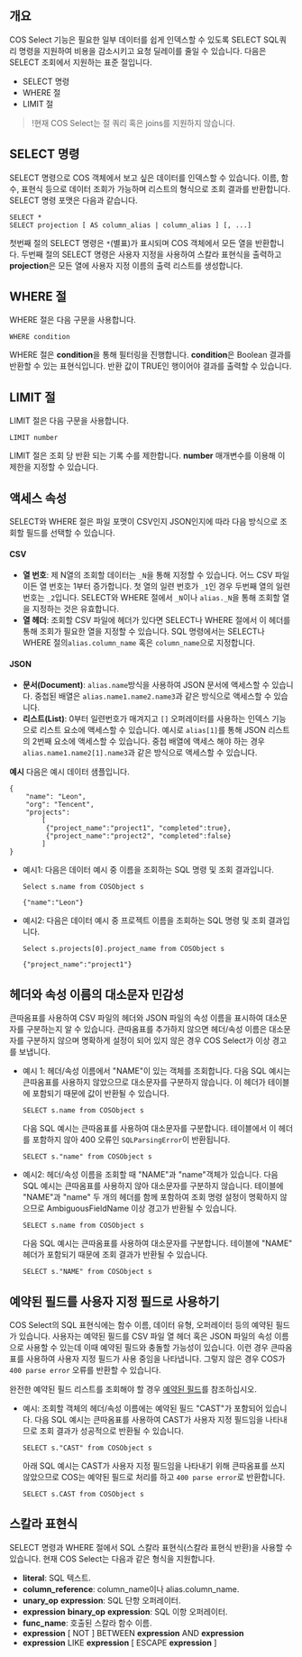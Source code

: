 ## 개요

COS Select 기능은 필요한 일부 데이터를 쉽게 인덱스할 수 있도록 SELECT SQL쿼리 명령을 지원하여 비용을 감소시키고 요청 딜레이를 줄일 수 있습니다. 다음은 SELECT 조회에서 지원하는 표준 절입니다.

- SELECT 명령
- WHERE 절
- LIMIT 절

> !현재 COS Select는 절 쿼리 혹은 joins를 지원하지 않습니다.

## SELECT 명령

SELECT 명령으로 COS 객체에서 보고 싶은 데이터를 인덱스할 수 있습니다. 이름, 함수, 표현식 등으로 데이터 조회가 가능하며 리스트의 형식으로 조회 결과를 반환합니다. SELECT 명령 포맷은 다음과 같습니다.

```shell
SELECT *
SELECT projection [ AS column_alias | column_alias ] [, ...]
```

첫번째 절의 SELECT 명령은 `*`(별표)가 표시되며 COS 객체에서 모든 열을 반환합니다. 두번째 절의 SELECT 명령은 사용자 지정을 사용하여 스칼라 표현식을 출력하고 **projection**은 모든 열에 사용자 지정 이름의 출력 리스트를 생성합니다.


## WHERE 절

WHERE 절은 다음 구문을 사용합니다.

```shell
WHERE condition
```

WHERE 절은 **condition**을 통해 필터링을 진행합니다. **condition**은 Boolean 결과를 반환할 수 있는 표현식입니다. 반환 값이 TRUE인 행이어야 결과를 출력할 수 있습니다.

## LIMIT 절

LIMIT 절은 다음 구문을 사용합니다.

```shell
LIMIT number
```

LIMIT 절은 조회 당 반환 되는 기록 수를 제한합니다. **number** 매개변수를 이용해 이 제한을 지정할 수 있습니다.

## 액세스 속성

SELECT와 WHERE 절은 파일 포맷이 CSV인지 JSON인지에 따라 다음 방식으로 조회할 필드를 선택할 수 있습니다.

#### CSV

- **열 번호**: 제 N열의 조회할 데이터는 `_N`을 통해 지정할 수 있습니다. 어느 CSV 파일이든 열 번호는 1부터 증가합니다. 첫 열의 일련 번호가 `_1`인 경우 두번째 열의 일련 번호는 `_2`입니다. SELECT와 WHERE 절에서 `_N`이나 `alias._N`을 통해 조회할 열을 지정하는 것은 유효합니다.
- **열 헤더**: 조회할 CSV 파일에 헤더가 있다면 SELECT나 WHERE 절에서 이 헤더를 통해 조회가 필요한 열을 지정할 수 있습니다. SQL 명령에서는 SELECT나 WHERE 절의`alias.column_name` 혹은 `column_name`으로 지정합니다.

#### JSON 

- **문서(Document)**: `alias.name`방식을 사용하여 JSON 문서에 액세스할 수 있습니다. 중첩된 배열은 `alias.name1.name2.name3`과 같은 방식으로 액세스할 수 있습니다.
- **리스트(List)**: 0부터 일련번호가 매겨지고 `[]` 오퍼레이터를 사용하는 인덱스 기능으로 리스트 요소에 액세스할 수 있습니다. 예시로 `alias[1]`를 통해 JSON 리스트의 2번째 요소에 액세스할 수 있습니다. 중첩 배열에 액세스 해야 하는 경우 `alias.name1.name2[1].name3`과 같은 방식으로 액세스할 수 있습니다.

**예시** 
다음은 예시 데이터 샘플입니다.

```shell
{
	"name": "Leon",
	"org": "Tencent",
	"projects":
		[
		 {"project_name":"project1", "completed":true},
		 {"project_name":"project2", "completed":false}
		]
}
```

- 예시1: 다음은 데이터 예시 중 이름을 조회하는 SQL 명령 및 조회 결과입니다.
  ```shell
  Select s.name from COSObject s
  ```
  ```shell
  {"name":"Leon"}
  ```
- 예시2: 다음은 데이터 예시 중 프로젝트 이름을 조회하는 SQL 명령 및 조회 결과입니다.
  ```shell
  Select s.projects[0].project_name from COSObject s
  ```
  ```shell
  {"project_name":"project1"}
  ```

## 헤더와 속성 이름의 대소문자 민감성

큰따옴표를 사용하여 CSV 파일의 헤더와 JSON 파일의 속성 이름을 표시하여 대소문자를 구분하는지 알 수 있습니다. 큰따옴표를 추가하지 않으면 헤더/속성 이름은 대소문자를 구분하지 않으며 명확하게 설정이 되어 있지 않은 경우 COS Select가 이상 경고를 보냅니다.

- 예시 1: 헤더/속성 이름에서 "NAME"이 있는 객체를 조회합니다.
  다음 SQL 예시는 큰따옴표를 사용하지 않았으므로 대소문자를 구분하지 않습니다. 이 헤더가 테이블에 포함되기 때문에 값이 반환될 수 있습니다.
  ```shell
  SELECT s.name from COSObject s
  ```

  다음 SQL 예시는 큰따옴표를 사용하여 대소문자를 구분합니다. 테이블에서 이 헤더를 포함하지 않아 400 오류인 `SQLParsingError`이 반환됩니다.
  ```shell
  SELECT s."name" from COSObject s
  ```

- 예시2: 헤더/속성 이름을 조회할 때 "NAME"과 "name"객체가 있습니다.
  다음 SQL 예시는 큰따옴표를 사용하지 않아 대소문자를 구분하지 않습니다. 테이블에 "NAME"과 "name" 두 개의 헤더를 함께 포함하여 조회 명령 설정이 명확하지 않으므로 AmbiguousFieldName 이상 경고가 반환될 수 있습니다.
  ```shell
  SELECT s.name from COSObject s
  ```

  다음 SQL 예시는 큰따옴표를 사용하여 대소문자를 구분합니다. 테이블에 "NAME" 헤더가 포함되기 때문에 조회 결과가 반환될 수 있습니다.
  ```shell
  SELECT s."NAME" from COSObject s
  ```

## 예약된 필드를 사용자 지정 필드로 사용하기

COS Select의 SQL 표현식에는 함수 이름, 데이터 유형, 오퍼레이터 등의 예약된 필드가 있습니다. 사용자는 예약된 필드를 CSV 파일 열 헤더 혹은 JSON 파일의 속성 이름으로 사용할 수 있는데 이때 예약된 필드와 충돌할 가능성이 있습니다. 이런 경우 큰따옴표를 사용하여 사용자 지정 필드가 사용 중임을 나타냅니다. 그렇지 않은 경우 COS가 `400 parse error` 오류를 반환할 수 있습니다.

완전한 예약된 필드 리스트를 조회해야 할 경우 [예약된 필드](https://intl.cloud.tencent.com/document/product/436/32475)를 참조하십시오.

- 예시: 조회할 객체의 헤더/속성 이름에는 예약된 필드 "CAST"가 포함되어 있습니다.
  다음 SQL 예시는 큰따옴표를 사용하여 CAST가 사용자 지정 필드임을 나타내므로 조회 결과가 성공적으로 반환될 수 있습니다.
  ```shell
  SELECT s."CAST" from COSObject s
  ```
  아래 SQL 예시는 CAST가 사용자 지정 필드임을 나타내기 위해 큰따옴표를 쓰지 않았으므로 COS는 예약된 필드로 처리를 하고 `400 parse error`로 반환합니다.
  ```shell
  SELECT s.CAST from COSObject s
  ```

## 스칼라 표현식

SELECT 명령과 WHERE 절에서 SQL 스칼라 표현식(스칼라 표현식 반환)을 사용할 수 있습니다. 현재 COS Select는 다음과 같은 형식을 지원합니다.

- **literal**: SQL 텍스트.
- **column_reference**: column_name이나 alias.column_name.
- **unary_op** **expression**: SQL 단항 오퍼레이터.
- **expression** **binary_op** **expression**: SQL 이항 오퍼레이터.
- **func_name**: 호출된 스칼라 함수 이름.
- **expression** [ NOT ] BETWEEN **expression** AND **expression**
- **expression** LIKE **expression** [ ESCAPE **expression** ]
